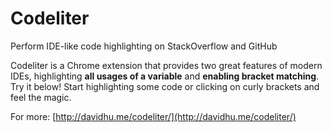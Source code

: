 # Codeliter

Perform IDE-like code highlighting on StackOverflow and GitHub

Codeliter is a Chrome extension that provides two great features of modern IDEs, highlighting **all usages of a variable** and **enabling bracket matching**. Try it below! Start highlighting some code or clicking on curly brackets and feel the magic.

For more: [http://davidhu.me/codeliter/](http://davidhu.me/codeliter/)